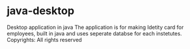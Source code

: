 # java-desktop
Desktop application in java
The application is for making Idetity card for employees, built in java and uses seperate databse for each instetutes.
Copyrights: All rights reserved 
